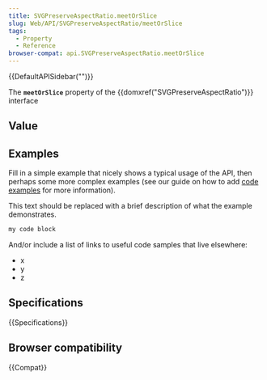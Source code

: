 ```yaml
---
title: SVGPreserveAspectRatio.meetOrSlice
slug: Web/API/SVGPreserveAspectRatio/meetOrSlice
tags:
  - Property
  - Reference
browser-compat: api.SVGPreserveAspectRatio.meetOrSlice
---
```

{{DefaultAPISidebar("")}}

The **`meetOrSlice`** property of the {{domxref("SVGPreserveAspectRatio")}} interface 

## Value



## Examples

Fill in a simple example that nicely shows a typical usage of the API, then perhaps some more complex examples (see our guide on how to add [code examples](/en-US/docs/MDN/Contribute/Structures/Code_examples) for more information).

This text should be replaced with a brief description of what the example demonstrates.

```js
my code block
```

And/or include a list of links to useful code samples that live elsewhere:

*   x
*   y
*   z

## Specifications

{{Specifications}}

## Browser compatibility

{{Compat}}


